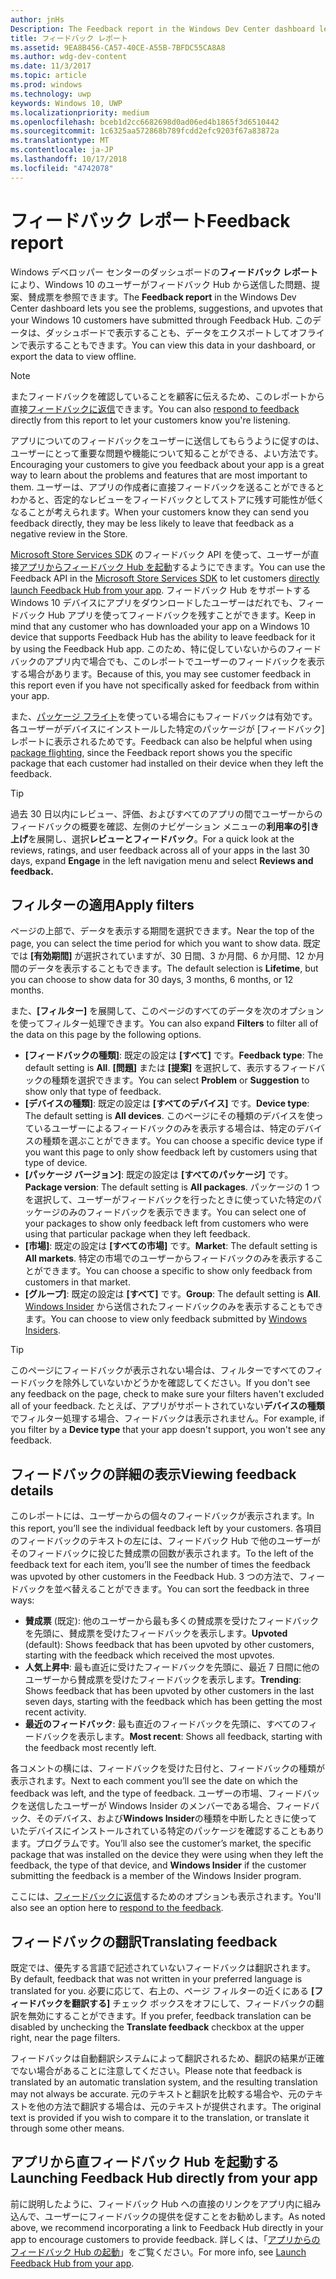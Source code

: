 ```yaml
---
author: jnHs
Description: The Feedback report in the Windows Dev Center dashboard lets you see the problems, suggestions, and upvotes that your Windows 10 customers have submitted through Feedback Hub.
title: フィードバック レポート
ms.assetid: 9EA8B456-CA57-40CE-A55B-7BFDC55CA8A8
ms.author: wdg-dev-content
ms.date: 11/3/2017
ms.topic: article
ms.prod: windows
ms.technology: uwp
keywords: Windows 10, UWP
ms.localizationpriority: medium
ms.openlocfilehash: bceb1d2cc6682698d0ad06ed4b1865f3d6510442
ms.sourcegitcommit: 1c6325aa572868b789fcdd2efc9203f67a83872a
ms.translationtype: MT
ms.contentlocale: ja-JP
ms.lasthandoff: 10/17/2018
ms.locfileid: "4742078"
---
```

# <a name="feedback-report"></a><span data-ttu-id="3ecdd-103">フィードバック レポート</span><span class="sxs-lookup"><span data-stu-id="3ecdd-103">Feedback report</span></span>

<span data-ttu-id="3ecdd-104">Windows デベロッパー センターのダッシュボードの**フィードバック レポート**により、Windows 10 のユーザーがフィードバック Hub から送信した問題、提案、賛成票を参照できます。</span><span class="sxs-lookup"><span data-stu-id="3ecdd-104">The **Feedback report** in the Windows Dev Center dashboard lets you see the problems, suggestions, and upvotes that your Windows 10 customers have submitted through Feedback Hub.</span></span> <span data-ttu-id="3ecdd-105">このデータは、ダッシュボードで表示することも、データをエクスポートしてオフラインで表示することもできます。</span><span class="sxs-lookup"><span data-stu-id="3ecdd-105">You can view this data in your dashboard, or export the data to view offline.</span></span>

> [!NOTE]
> <span data-ttu-id="3ecdd-106">またフィードバックを確認していることを顧客に伝えるため、このレポートから直接[フィードバックに返信](respond-to-customer-feedback.md)できます。</span><span class="sxs-lookup"><span data-stu-id="3ecdd-106">You can also [respond to feedback](respond-to-customer-feedback.md) directly from this report to let your customers know you're listening.</span></span>

<span data-ttu-id="3ecdd-107">アプリについてのフィードバックをユーザーに送信してもらうように促すのは、ユーザーにとって重要な問題や機能について知ることができる、よい方法です。</span><span class="sxs-lookup"><span data-stu-id="3ecdd-107">Encouraging your customers to give you feedback about your app is a great way to learn about the problems and features that are most important to them.</span></span> <span data-ttu-id="3ecdd-108">ユーザーは、アプリの作成者に直接フィードバックを送ることができるとわかると、否定的なレビューをフィードバックとしてストアに残す可能性が低くなることが考えられます。</span><span class="sxs-lookup"><span data-stu-id="3ecdd-108">When your customers know they can send you feedback directly, they may be less likely to leave that feedback as a negative review in the Store.</span></span>

<span data-ttu-id="3ecdd-109">[Microsoft Store Services SDK](http://aka.ms/store-em-sdk) のフィードバック API を使って、ユーザーが直接[アプリからフィードバック Hub を起動](../monetize/launch-feedback-hub-from-your-app.md)するようにできます。</span><span class="sxs-lookup"><span data-stu-id="3ecdd-109">You can use the Feedback API in the [Microsoft Store Services SDK](http://aka.ms/store-em-sdk) to let customers [directly launch Feedback Hub from your app](../monetize/launch-feedback-hub-from-your-app.md).</span></span> <span data-ttu-id="3ecdd-110">フィードバック Hub をサポートする Windows 10 デバイスにアプリをダウンロードしたユーザーはだれでも、フィードバック Hub アプリを使ってフィードバックを残すことができます。</span><span class="sxs-lookup"><span data-stu-id="3ecdd-110">Keep in mind that any customer who has downloaded your app on a Windows 10 device that supports Feedback Hub has the ability to leave feedback for it by using the Feedback Hub app.</span></span> <span data-ttu-id="3ecdd-111">このため、特に促していないからのフィードバックのアプリ内で場合でも、このレポートでユーザーのフィードバックを表示する場合があります。</span><span class="sxs-lookup"><span data-stu-id="3ecdd-111">Because of this, you may see customer feedback in this report even if you have not specifically asked for feedback from within your app.</span></span>

<span data-ttu-id="3ecdd-112">また、[パッケージ フライト](package-flights.md)を使っている場合にもフィードバックは有効です。各ユーザーがデバイスにインストールした特定のパッケージが [フィードバック] レポートに表示されるためです。</span><span class="sxs-lookup"><span data-stu-id="3ecdd-112">Feedback can also be helpful when using [package flighting](package-flights.md), since the Feedback report shows you the specific package that each customer had installed on their device when they left the feedback.</span></span>

> [!TIP]
> <span data-ttu-id="3ecdd-113">過去 30 日以内にレビュー、評価、およびすべてのアプリの間でユーザーからのフィードバックの概要を確認、左側のナビゲーション メニューの**利用率の引き上げ**を展開し、選択**レビューとフィードバック**。</span><span class="sxs-lookup"><span data-stu-id="3ecdd-113">For a quick look at the reviews, ratings, and user feedback across all of your apps in the last 30 days, expand **Engage** in the left navigation menu and select **Reviews and feedback.**</span></span> 


## <a name="apply-filters"></a><span data-ttu-id="3ecdd-114">フィルターの適用</span><span class="sxs-lookup"><span data-stu-id="3ecdd-114">Apply filters</span></span>

<span data-ttu-id="3ecdd-115">ページの上部で、データを表示する期間を選択できます。</span><span class="sxs-lookup"><span data-stu-id="3ecdd-115">Near the top of the page, you can select the time period for which you want to show data.</span></span> <span data-ttu-id="3ecdd-116">既定では **[有効期間]** が選択されていますが、30 日間、3 か月間、6 か月間、12 か月間のデータを表示することもできます。</span><span class="sxs-lookup"><span data-stu-id="3ecdd-116">The default selection is **Lifetime**, but you can choose to show data for 30 days, 3 months, 6 months, or 12 months.</span></span>

<span data-ttu-id="3ecdd-117">また、**[フィルター]** を展開して、このページのすべてのデータを次のオプションを使ってフィルター処理できます。</span><span class="sxs-lookup"><span data-stu-id="3ecdd-117">You can also expand **Filters** to filter all of the data on this page by the following options.</span></span>

- <span data-ttu-id="3ecdd-118">**[フィードバックの種類]**: 既定の設定は **[すべて]** です。</span><span class="sxs-lookup"><span data-stu-id="3ecdd-118">**Feedback type**: The default setting is **All**.</span></span> <span data-ttu-id="3ecdd-119">**[問題]** または **[提案]** を選択して、表示するフィードバックの種類を選択できます。</span><span class="sxs-lookup"><span data-stu-id="3ecdd-119">You can select **Problem** or **Suggestion** to show only that type of feedback.</span></span>
- <span data-ttu-id="3ecdd-120">**[デバイスの種類]**: 既定の設定は **[すべてのデバイス]** です。</span><span class="sxs-lookup"><span data-stu-id="3ecdd-120">**Device type**: The default setting is **All devices**.</span></span> <span data-ttu-id="3ecdd-121">このページにその種類のデバイスを使っているユーザーによるフィードバックのみを表示する場合は、特定のデバイスの種類を選ぶことができます。</span><span class="sxs-lookup"><span data-stu-id="3ecdd-121">You can choose a specific device type if you want this page to only show feedback left by customers using that type of device.</span></span>
- <span data-ttu-id="3ecdd-122">**[パッケージ バージョン]**: 既定の設定は **[すべてのパッケージ]** です。</span><span class="sxs-lookup"><span data-stu-id="3ecdd-122">**Package version**: The default setting is **All packages**.</span></span> <span data-ttu-id="3ecdd-123">パッケージの 1 つを選択して、ユーザーがフィードバックを行ったときに使っていた特定のパッケージのみのフィードバックを表示できます。</span><span class="sxs-lookup"><span data-stu-id="3ecdd-123">You can select one of your packages to show only feedback left from customers who were using that particular package when they left feedback.</span></span>
- <span data-ttu-id="3ecdd-124">**[市場]**: 既定の設定は **[すべての市場]** です。</span><span class="sxs-lookup"><span data-stu-id="3ecdd-124">**Market**: The default setting is **All markets**.</span></span> <span data-ttu-id="3ecdd-125">特定の市場でのユーザーからフィードバックのみを表示することができます。</span><span class="sxs-lookup"><span data-stu-id="3ecdd-125">You can choose a specific to show only feedback from customers in that market.</span></span>
- <span data-ttu-id="3ecdd-126">**[グループ]**: 既定の設定は **[すべて]** です。</span><span class="sxs-lookup"><span data-stu-id="3ecdd-126">**Group**: The default setting is **All**.</span></span> <span data-ttu-id="3ecdd-127">[Windows Insider](http://insider.windows.com) から送信されたフィードバックのみを表示することもできます。</span><span class="sxs-lookup"><span data-stu-id="3ecdd-127">You can choose to view only feedback submitted by [Windows Insiders](http://insider.windows.com).</span></span>

> [!TIP]
> <span data-ttu-id="3ecdd-128">このページにフィードバックが表示されない場合は、フィルターですべてのフィードバックを除外していないかどうかを確認してください。</span><span class="sxs-lookup"><span data-stu-id="3ecdd-128">If you don't see any feedback on the page, check to make sure your filters haven't excluded all of your feedback.</span></span> <span data-ttu-id="3ecdd-129">たとえば、アプリがサポートされていない**デバイスの種類**でフィルター処理する場合、フィードバックは表示されません。</span><span class="sxs-lookup"><span data-stu-id="3ecdd-129">For example, if you filter by a **Device type** that your app doesn't support, you won't see any feedback.</span></span>


## <a name="viewing-feedback-details"></a><span data-ttu-id="3ecdd-130">フィードバックの詳細の表示</span><span class="sxs-lookup"><span data-stu-id="3ecdd-130">Viewing feedback details</span></span>

<span data-ttu-id="3ecdd-131">このレポートには、ユーザーからの個々のフィードバックが表示されます。</span><span class="sxs-lookup"><span data-stu-id="3ecdd-131">In this report, you’ll see the individual feedback left by your customers.</span></span> <span data-ttu-id="3ecdd-132">各項目のフィードバックのテキストの左には、フィードバック Hub で他のユーザーがそのフィードバックに投じた賛成票の回数が表示されます。</span><span class="sxs-lookup"><span data-stu-id="3ecdd-132">To the left of the feedback text for each item, you’ll see the number of times the feedback was upvoted by other customers in the Feedback Hub.</span></span> <span data-ttu-id="3ecdd-133">3 つの方法で、フィードバックを並べ替えることができます。</span><span class="sxs-lookup"><span data-stu-id="3ecdd-133">You can sort the feedback in three ways:</span></span>

- <span data-ttu-id="3ecdd-134">**賛成票** (既定): 他のユーザーから最も多くの賛成票を受けたフィードバックを先頭に、賛成票を受けたフィードバックを表示します。</span><span class="sxs-lookup"><span data-stu-id="3ecdd-134">**Upvoted** (default): Shows feedback that has been upvoted by other customers, starting with the feedback which received the most upvotes.</span></span>
- <span data-ttu-id="3ecdd-135">**人気上昇中**: 最も直近に受けたフィードバックを先頭に、最近 7 日間に他のユーザーから賛成票を受けたフィードバックを表示します。</span><span class="sxs-lookup"><span data-stu-id="3ecdd-135">**Trending**: Shows feedback that has been upvoted by other customers in the last seven days, starting with the feedback which has been getting the most recent activity.</span></span>
- <span data-ttu-id="3ecdd-136">**最近のフィードバック**: 最も直近のフィードバックを先頭に、すべてのフィードバックを表示します。</span><span class="sxs-lookup"><span data-stu-id="3ecdd-136">**Most recent**: Shows all feedback, starting with the feedback most recently left.</span></span>

<span data-ttu-id="3ecdd-137">各コメントの横には、フィードバックを受けた日付と、フィードバックの種類が表示されます。</span><span class="sxs-lookup"><span data-stu-id="3ecdd-137">Next to each comment you’ll see the date on which the feedback was left, and the type of feedback.</span></span> <span data-ttu-id="3ecdd-138">ユーザーの市場、フィードバックを送信したユーザーが Windows Insider のメンバーである場合、フィードバック、そのデバイス、および**Windows Insider**の種類を中断したときに使っていたデバイスにインストールされている特定のパッケージを確認することもあります。プログラムです。</span><span class="sxs-lookup"><span data-stu-id="3ecdd-138">You’ll also see the customer’s market, the specific package that was installed on the device they were using when they left the feedback, the type of that device, and **Windows Insider** if the customer submitting the feedback is a member of the Windows Insider program.</span></span>

<span data-ttu-id="3ecdd-139">ここには、[フィードバックに返信](respond-to-customer-feedback.md)するためのオプションも表示されます。</span><span class="sxs-lookup"><span data-stu-id="3ecdd-139">You'll also see an option here to [respond to the feedback](respond-to-customer-feedback.md).</span></span>


## <a name="translating-feedback"></a><span data-ttu-id="3ecdd-140">フィードバックの翻訳</span><span class="sxs-lookup"><span data-stu-id="3ecdd-140">Translating feedback</span></span>

<span data-ttu-id="3ecdd-141">既定では、優先する言語で記述されていないフィードバックは翻訳されます。</span><span class="sxs-lookup"><span data-stu-id="3ecdd-141">By default, feedback that was not written in your preferred language is translated for you.</span></span> <span data-ttu-id="3ecdd-142">必要に応じて、右上の、ページ フィルターの近くにある **[フィードバックを翻訳する]** チェック ボックスをオフにして、フィードバックの翻訳を無効にすることができます。</span><span class="sxs-lookup"><span data-stu-id="3ecdd-142">If you prefer, feedback translation can be disabled by unchecking the **Translate feedback** checkbox at the upper right, near the page filters.</span></span>

<span data-ttu-id="3ecdd-143">フィードバックは自動翻訳システムによって翻訳されるため、翻訳の結果が正確でない場合があることに注意してください。</span><span class="sxs-lookup"><span data-stu-id="3ecdd-143">Please note that feedback is translated by an automatic translation system, and the resulting translation may not always be accurate.</span></span> <span data-ttu-id="3ecdd-144">元のテキストと翻訳を比較する場合や、元のテキストを他の方法で翻訳する場合は、元のテキストが提供されます。</span><span class="sxs-lookup"><span data-stu-id="3ecdd-144">The original text is provided if you wish to compare it to the translation, or translate it through some other means.</span></span>


## <a name="launching-feedback-hub-directly-from-your-app"></a><span data-ttu-id="3ecdd-145">アプリから直フィードバック Hub を起動する</span><span class="sxs-lookup"><span data-stu-id="3ecdd-145">Launching Feedback Hub directly from your app</span></span>

<span data-ttu-id="3ecdd-146">前に説明したように、フィードバック Hub への直接のリンクをアプリ内に組み込んで、ユーザーにフィードバックの提供を促すことをお勧めします。</span><span class="sxs-lookup"><span data-stu-id="3ecdd-146">As noted above, we recommend incorporating a link to Feedback Hub directly in your app to encourage customers to provide feedback.</span></span> <span data-ttu-id="3ecdd-147">詳しくは、「[アプリからのフィードバック Hub の起動](../monetize/launch-feedback-hub-from-your-app.md)」をご覧ください。</span><span class="sxs-lookup"><span data-stu-id="3ecdd-147">For more info, see [Launch Feedback Hub from your app](../monetize/launch-feedback-hub-from-your-app.md).</span></span>
